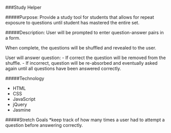 ###Study Helper

#####Purpose:
  Provide a study tool for students that allows for repeat exposure to questions until student has mastered the entire set.

#####Description:
  User will be prompted to enter question-answer pairs in a form.

  When complete, the questions will be shuffled and revealed to the user.

  User will answer question:
    - If correct the question will be removed from the shuffle.
    - If incorrect, question will be re-absorbed and eventually asked again until all questions have been answered correctly.

#####Technology

* HTML
* CSS
* JavaScript
* jQuery
* Jasmine


#####Stretch Goals
  *keep track of how many times a user had to attempt a question before answering correctly.

